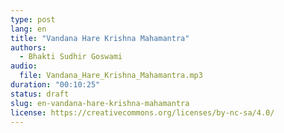 ```yaml
---
type: post
lang: en
title: "Vandana Hare Krishna Mahamantra"
authors:
  - Bhakti Sudhir Goswami
audio:
  file: Vandana_Hare_Krishna_Mahamantra.mp3
duration: "00:10:25"
status: draft
slug: en-vandana-hare-krishna-mahamantra
license: https://creativecommons.org/licenses/by-nc-sa/4.0/
---
```


